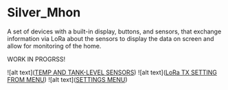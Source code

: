 # Silver_Mhon
A set of devices with a built-in display, buttons, and sensors, that exchange information via LoRa about the sensors to display the data on screen and allow for monitoring of the home.


WORK IN PROGRSS!

![alt text]([TEMP AND TANK-LEVEL SENSORS](https://github.com/nsilveri/Silver_Mhon/blob/ff5d41a6d2a29300985f05a7905bb4c6cb246646/Images/Temp_and_Tank_level_sensors.jpg))
![alt text]([LoRa TX SETTING FROM MENU](https://github.com/nsilveri/Silver_Mhon/blob/ff5d41a6d2a29300985f05a7905bb4c6cb246646/Images/LoRa_TX_Settings_menu.jpg))
![alt text]([SETTINGS MENU](https://github.com/nsilveri/Silver_Mhon/blob/ff5d41a6d2a29300985f05a7905bb4c6cb246646/Images/Settings_menu.jpg))
